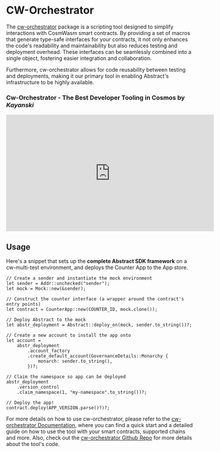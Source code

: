 # CW-Orchestrator

The <a href="https://github.com/AbstractSDK/cw-orchestrator" target="_blank">cw-orchestrator</a> package is a scripting
tool designed to simplify interactions with CosmWasm smart contracts. By providing a set of macros that generate
type-safe interfaces for your contracts, it not only enhances the code's readability and maintainability but also
reduces testing and deployment overhead. These interfaces can be seamlessly combined into a single object, fostering
easier integration and collaboration.

Furthermore, cw-orchestrator allows for code reusability between testing and deployments, making it our
primary tool in enabling Abstract's infrastructure to be highly available.

### Cw-Orchestrator - The Best Developer Tooling in Cosmos by *Kayanski*

<iframe width="560" height="315" src="https://www.youtube-nocookie.com/embed/-2jjtugd-Ns?si=3Y0cMmTSZskM2glz&amp;start=2" title="youtube video player" frameborder="0" allow="accelerometer; autoplay; clipboard-write; encrypted-media; gyroscope; picture-in-picture; web-share" allowfullscreen></iframe>

## Usage

Here's a snippet that sets up the **complete Abstract SDK framework** on a cw-multi-test environment, and deploys the
Counter App to the App store.

```rust,no_run
// Create a sender and instantiate the mock environment
let sender = Addr::unchecked("sender");
let mock = Mock::new(&sender);

// Construct the counter interface (a wrapper around the contract's entry points)
let contract = CounterApp::new(COUNTER_ID, mock.clone());

// Deploy Abstract to the mock
let abstr_deployment = Abstract::deploy_on(mock, sender.to_string())?;

// Create a new account to install the app onto
let account =
    abstr_deployment
        .account_factory
        .create_default_account(GovernanceDetails::Monarchy {
            monarch: sender.to_string(),
        })?;

// Claim the namespace so app can be deployed
abstr_deployment
    .version_control
    .claim_namespace(1, "my-namespace".to_string())?;

// Deploy the app!
contract.deploy(APP_VERSION.parse()?)?;
```

For more details on how to use cw-orchestrator, please refer to
the <a href="https://orchestrator.abstract.money/" target="_blank">cw-orchestrator Documentation</a>, where you can find
a quick start and a detailed guide on how to use the tool with your smart contracts, supported chains and more. Also,
check out the <a href="https://github.com/AbstractSDK/cw-orchestrator" target="_blank">cw-orchestrator Github Repo</a>
for more details about the tool's code.
